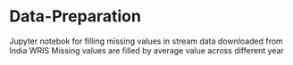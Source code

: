 # Data-Preparation
Jupyter notebok for filling missing values in stream data downloaded from India WRIS
Missing values are filled by average value across different year
